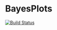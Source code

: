 # BayesPlots

[![Build Status](https://github.com/KaoruBB/BayesPlots.jl/actions/workflows/CI.yml/badge.svg?branch=main)](https://github.com/KaoruBB/BayesPlots.jl/actions/workflows/CI.yml?query=branch%3Amain)
